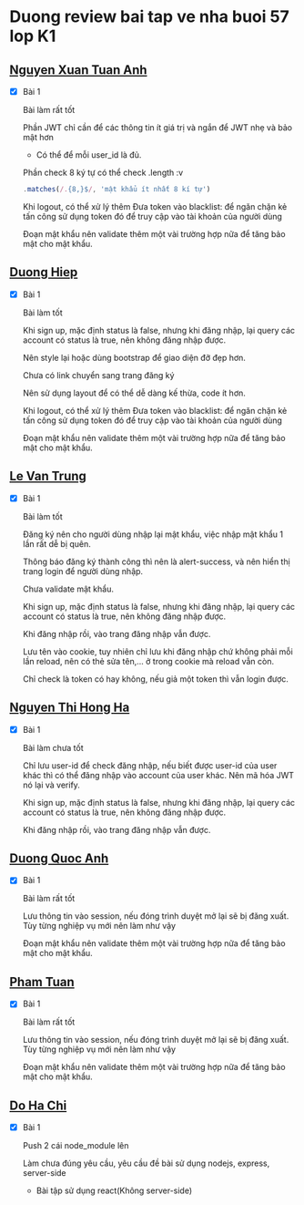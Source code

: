 # Duong review bai tap ve nha buoi 57 lop K1

## [Nguyen Xuan Tuan Anh](https://github.dev/xuananh2212/back_end/tree/main/day56/auth)

- [x] Bài 1

  Bài làm rất tốt

  Phần JWT chỉ cần để các thông tin ít giá trị và ngắn để JWT nhẹ và bảo mật hơn

  - Có thể để mỗi user_id là đủ.

  Phần check 8 ký tự có thể check .length :v

  ```js
  .matches(/.{8,}$/, 'mật khẩu ít nhất 8 kí tự')
  ```

  Khi logout, có thể xử lý thêm Đưa token vào blacklist: để ngăn chặn kẻ tấn công sử dụng token đó để truy cập vào tài khoản của người dùng

  Đoạn mật khẩu nên validate thêm một vài trường hợp nữa để tăng bảo mật cho mật khẩu.

## [Duong Hiep](https://github.dev/duonghiep416/duonghiep_f8_fullstack/tree/main/Day57)

- [x] Bài 1

  Bài làm tốt

  Khi sign up, mặc định status là false, nhưng khi đăng nhập, lại query các account có status là true, nên không đăng nhập được.

  Nên style lại hoặc dùng bootstrap để giao diện đỡ đẹp hơn.

  Chưa có link chuyển sang trang đăng ký

  Nên sử dụng layout để có thể dễ dàng kế thừa, code ít hơn.

  Khi logout, có thể xử lý thêm Đưa token vào blacklist: để ngăn chặn kẻ tấn công sử dụng token đó để truy cập vào tài khoản của người dùng

  Đoạn mật khẩu nên validate thêm một vài trường hợp nữa để tăng bảo mật cho mật khẩu.

## [Le Van Trung](https://github.com/Trungdeptraii/Bai_57_Le_Van_Trung)

- [x] Bài 1

  Bài làm tốt

  Đăng ký nên cho người dùng nhập lại mật khẩu, việc nhập mật khẩu 1 lần rất dễ bị quên.

  Thông báo đăng ký thành công thì nên là alert-success, và nên hiển thị trang login để người dùng nhập.

  Chưa validate mật khẩu.

  Khi sign up, mặc định status là false, nhưng khi đăng nhập, lại query các account có status là true, nên không đăng nhập được.

  Khi đăng nhập rồi, vào trang đăng nhập vẫn được.

  Lưu tên vào cookie, tuy nhiên chỉ lưu khi đăng nhập chứ không phải mỗi lần reload, nên có thẻ sửa tên,... ở trong cookie mà reload vẫn còn.

  Chỉ check là token có hay không, nếu giả một token thì vẫn login được.

## [Nguyen Thi Hong Ha](https://github.com/ha752002/NodeJs_learning/tree/main/day_57)

- [x] Bài 1

  Bài làm chưa tốt

  Chỉ lưu user-id để check đăng nhập, nếu biết được user-id của user khác thì có thể đăng nhập vào account của user khác. Nên mã hóa JWT nó lại và verify.

  Khi sign up, mặc định status là false, nhưng khi đăng nhập, lại query các account có status là true, nên không đăng nhập được.

  Khi đăng nhập rồi, vào trang đăng nhập vẫn được.

## [Duong Quoc Anh](https://github.dev/QuocAnh-bit/F8_fullstack_006/tree/main/nodejs/AuthNodejs)

- [x] Bài 1

  Bài làm rất tốt

  Lưu thông tin vào session, nếu đóng trình duyệt mở lại sẽ bị đăng xuất. Tùy từng nghiệp vụ mới nên làm như vậy

  Đoạn mật khẩu nên validate thêm một vài trường hợp nữa để tăng bảo mật cho mật khẩu.

## [Pham Tuan](https://github.dev/phamtuan162/phamtuan-nodejs-01/tree/main/Buoi56)

- [x] Bài 1

  Bài làm rất tốt

  Lưu thông tin vào session, nếu đóng trình duyệt mở lại sẽ bị đăng xuất. Tùy từng nghiệp vụ mới nên làm như vậy

  Đoạn mật khẩu nên validate thêm một vài trường hợp nữa để tăng bảo mật cho mật khẩu.

## [Do Ha Chi](https://github.dev/SerenaHa12/fullstack_nodeJS/tree/main/sequelizeORM/btvn_62)

- [x] Bài 1

  Push 2 cái node_module lên

  Làm chưa đúng yêu cầu, yêu cầu đề bài sử dụng nodejs, express, server-side

  - Bài tập sử dụng react(Không server-side)
